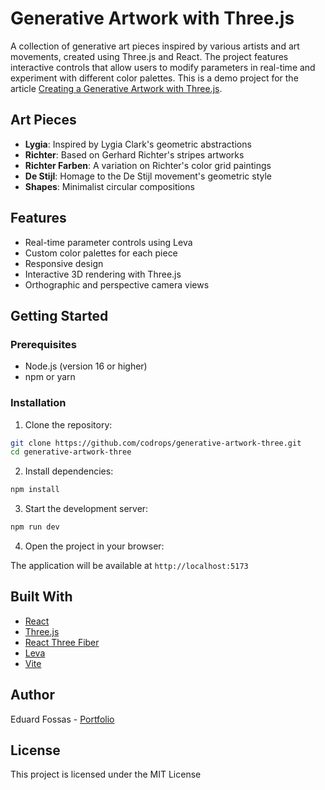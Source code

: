 # Generative Artwork with Three.js

A collection of generative art pieces inspired by various artists and art movements, created using Three.js and React. The project features interactive controls that allow users to modify parameters in real-time and experiment with different color palettes. This is a demo project for the article [Creating a Generative Artwork with Three.js](https://tympanus.net/codrops/2025/01/09/creating-a-generative-artwork-with-three-js/).

## Art Pieces

- **Lygia**: Inspired by Lygia Clark's geometric abstractions
- **Richter**: Based on Gerhard Richter's stripes artworks
- **Richter Farben**: A variation on Richter's color grid paintings
- **De Stijl**: Homage to the De Stijl movement's geometric style
- **Shapes**: Minimalist circular compositions

## Features

- Real-time parameter controls using Leva
- Custom color palettes for each piece
- Responsive design
- Interactive 3D rendering with Three.js
- Orthographic and perspective camera views

## Getting Started

### Prerequisites

- Node.js (version 16 or higher)
- npm or yarn

### Installation

1. Clone the repository:

```bash
git clone https://github.com/codrops/generative-artwork-three.git
cd generative-artwork-three
```

2. Install dependencies:

```bash
npm install
```

3. Start the development server:

```bash
npm run dev
```

4. Open the project in your browser:

The application will be available at `http://localhost:5173`

## Built With

- [React](https://reactjs.org/)
- [Three.js](https://threejs.org/)
- [React Three Fiber](https://docs.pmnd.rs/react-three-fiber)
- [Leva](https://github.com/pmndrs/leva)
- [Vite](https://vitejs.dev/)

## Author

Eduard Fossas - [Portfolio](http://eduardfossas.vercel.app/)

## License

This project is licensed under the MIT License
